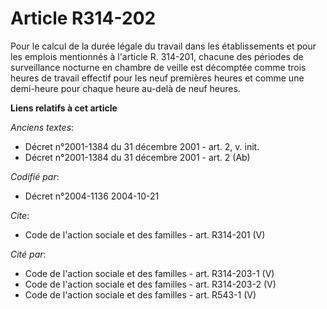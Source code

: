 # Article R314-202

Pour le calcul de la durée légale du travail dans les établissements et pour les emplois mentionnés à l'article R. 314-201,
chacune des périodes de surveillance nocturne en chambre de veille est décomptée comme trois heures de travail effectif pour
les neuf premières heures et comme une demi-heure pour chaque heure au-delà de neuf heures.

**Liens relatifs à cet article**

_Anciens textes_:

  - Décret n°2001-1384 du 31 décembre 2001 - art. 2, v. init.
  - Décret n°2001-1384 du 31 décembre 2001 - art. 2 (Ab)

_Codifié par_:

  - Décret n°2004-1136 2004-10-21

_Cite_:

  - Code de l'action sociale et des familles - art. R314-201 (V)

_Cité par_:

  - Code de l'action sociale et des familles - art. R314-203-1 (V)
  - Code de l'action sociale et des familles - art. R314-203-2 (V)
  - Code de l'action sociale et des familles - art. R543-1 (V)

